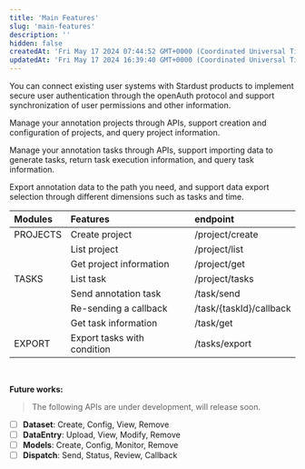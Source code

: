 ```yaml
---
title: 'Main Features'
slug: 'main-features'
description: ''
hidden: false
createdAt: 'Fri May 17 2024 07:44:52 GMT+0000 (Coordinated Universal Time)'
updatedAt: 'Fri May 17 2024 16:39:40 GMT+0000 (Coordinated Universal Time)'
---
```


You can connect existing user systems with Stardust products to implement secure user authentication through the openAuth protocol and support synchronization of user permissions and other information.

Manage your annotation projects through APIs, support creation and configuration of projects, and query project information.

Manage your annotation tasks through APIs, support importing data to generate tasks, return task execution information, and query task information.

Export annotation data to the path you need, and support data export selection through different dimensions such as tasks and time.

| Modules  | Features                    | endpoint                |
| :------- | :-------------------------- | :---------------------- |
| PROJECTS | Create project              | /project/create         |
|          | List project                | /project/list           |
|          | Get project information     | /project/get            |
| TASKS    | List task                   | /project/tasks          |
|          | Send annotation task        | /task/send              |
|          | Re-sending a callback       | /task/{taskId}/callback |
|          | Get task information        | /task/get               |
| EXPORT   | Export tasks with condition | /tasks/export           |

<br />

**Future works:**

> The following APIs are under development, will release soon.

- [ ] **Dataset**: Create, Config, View, Remove
- [ ] **DataEntry**: Upload, View, Modify, Remove
- [ ] **Models**: Create, Config, Monitor, Remove
- [ ] **Dispatch**: Send, Status, Review, Callback
